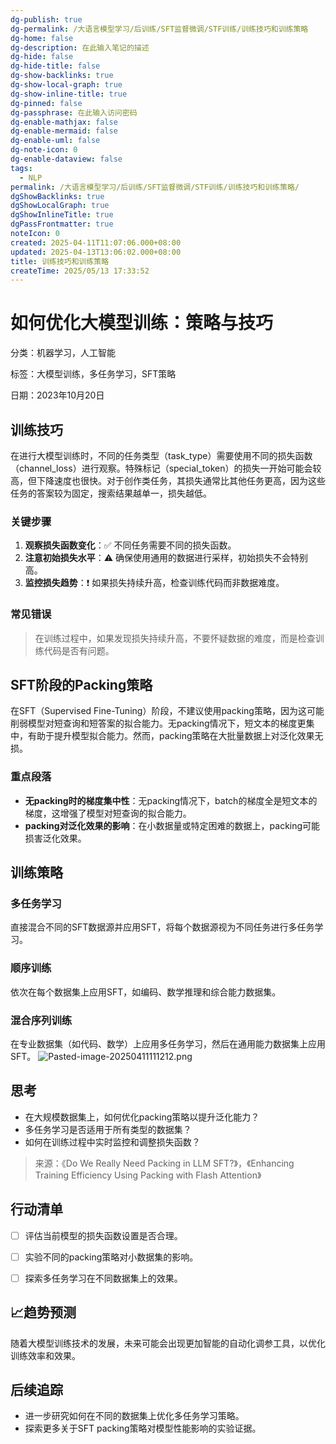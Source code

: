 ```yaml
---
dg-publish: true
dg-permalink: /大语言模型学习/后训练/SFT监督微调/STF训练/训练技巧和训练策略
dg-home: false
dg-description: 在此输入笔记的描述
dg-hide: false
dg-hide-title: false
dg-show-backlinks: true
dg-show-local-graph: true
dg-show-inline-title: true
dg-pinned: false
dg-passphrase: 在此输入访问密码
dg-enable-mathjax: false
dg-enable-mermaid: false
dg-enable-uml: false
dg-note-icon: 0
dg-enable-dataview: false
tags:
  - NLP
permalink: /大语言模型学习/后训练/SFT监督微调/STF训练/训练技巧和训练策略/
dgShowBacklinks: true
dgShowLocalGraph: true
dgShowInlineTitle: true
dgPassFrontmatter: true
noteIcon: 0
created: 2025-04-11T11:07:06.000+08:00
updated: 2025-04-13T13:06:02.000+08:00
title: 训练技巧和训练策略
createTime: 2025/05/13 17:33:52
---
```




# 如何优化大模型训练：策略与技巧
分类：机器学习，人工智能

标签：大模型训练，多任务学习，SFT策略

日期：2023年10月20日

## 训练技巧
在进行大模型训练时，不同的任务类型（task_type）需要使用不同的损失函数（channel_loss）进行观察。特殊标记（special_token）的损失一开始可能会较高，但下降速度也很快。对于创作类任务，其损失通常比其他任务更高，因为这些任务的答案较为固定，搜索结果越单一，损失越低。

### 关键步骤
1. **观察损失函数变化**：✅ 不同任务需要不同的损失函数。
2. **注意初始损失水平**：⚠ 确保使用通用的数据进行采样，初始损失不会特别高。
3. **监控损失趋势**：❗ 如果损失持续升高，检查训练代码而非数据难度。


### 常见错误
> 在训练过程中，如果发现损失持续升高，不要怀疑数据的难度，而是检查训练代码是否有问题。


## SFT阶段的Packing策略
在SFT（Supervised Fine-Tuning）阶段，不建议使用packing策略，因为这可能削弱模型对短查询和短答案的拟合能力。无packing情况下，短文本的梯度更集中，有助于提升模型拟合能力。然而，packing策略在大批量数据上对泛化效果无损。

### 重点段落
- **无packing时的梯度集中性**：无packing情况下，batch的梯度全是短文本的梯度，这增强了模型对短查询的拟合能力。
- **packing对泛化效果的影响**：在小数据量或特定困难的数据上，packing可能损害泛化效果。


## 训练策略

### 多任务学习
直接混合不同的SFT数据源并应用SFT，将每个数据源视为不同任务进行多任务学习。


### 顺序训练
依次在每个数据集上应用SFT，如编码、数学推理和综合能力数据集。


### 混合序列训练
在专业数据集（如代码、数学）上应用多任务学习，然后在通用能力数据集上应用SFT。
![Pasted-image-20250411111212.png](../../.vuepress/public/img/user/%E9%99%84%E4%BB%B6/Pasted%20image%2020250411111212.png)


## 思考
- 在大规模数据集上，如何优化packing策略以提升泛化能力？
- 多任务学习是否适用于所有类型的数据集？
- 如何在训练过程中实时监控和调整损失函数？

> 来源：《Do We Really Need Packing in LLM SFT?》，《Enhancing Training Efficiency Using Packing with Flash Attention》


## 行动清单
- [ ] 评估当前模型的损失函数设置是否合理。
- [ ] 实验不同的packing策略对小数据集的影响。
- [ ] 探索多任务学习在不同数据集上的效果。


## 📈趋势预测
随着大模型训练技术的发展，未来可能会出现更加智能的自动化调参工具，以优化训练效率和效果。


## 后续追踪
- 进一步研究如何在不同的数据集上优化多任务学习策略。
- 探索更多关于SFT packing策略对模型性能影响的实验证据。
